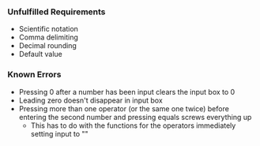 
### Unfulfilled Requirements
- Scientific notation
- Comma delimiting
- Decimal rounding
- Default value



### Known Errors
- Pressing 0 after a number has been input clears the input box to 0
- Leading zero doesn't disappear in input box
- Pressing more than one operator (or the same one twice) before entering the second number and pressing equals screws everything up
  - This has to do with the functions for the operators immediately   setting input to ""
